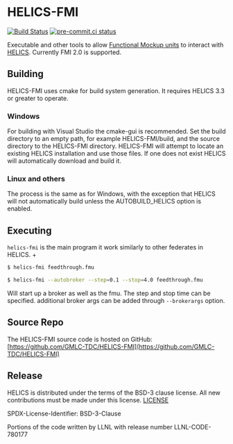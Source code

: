 # HELICS-FMI

[![Build Status](https://dev.azure.com/HELICS-test/HELICS_FMI/_apis/build/status/GMLC-TDC.HELICS-FMI?branchName=main)](https://dev.azure.com/HELICS-test/HELICS_FMI/_build/latest?definitionId=8&branchName=main)
[![pre-commit.ci status](https://results.pre-commit.ci/badge/github/GMLC-TDC/HELICS-FMI/main.svg)](https://results.pre-commit.ci/latest/github/GMLC-TDC/HELICS-FMI/main)

Executable and other tools to allow [Functional Mockup units](https://fmi-standard.org/) to interact with [HELICS](https://github.com/GMLC-TDC/HELICS). Currently FMI 2.0 is supported.

## Building

HELICS-FMI uses cmake for build system generation. It requires HELICS 3.3 or greater to operate.

### Windows

For building with Visual Studio the cmake-gui is recommended.
Set the build directory to an empty path, for example HELICS-FMI/build, and the source directory to the HELICS-FMI directory.
HELICS-FMI will attempt to locate an existing HELICS installation and use those files. If one does not exist HELICS will automatically download and build it.

### Linux and others

The process is the same as for Windows, with the exception that HELICS will not automatically build unless the AUTOBUILD_HELICS option is enabled.

## Executing

`helics-fmi` is the main program it work similarly to other federates in HELICS. +

```sh
$ helics-fmi feedthrough.fmu
```

``` sh
$ helics-fmi --autobroker --step=0.1 --stop=4.0 feedthrough.fmu
```
Will start up a broker as well as the fmu.  The step and stop time can be specified.
additional broker args can be added through `--brokerargs` option.

## Source Repo

The HELICS-FMI source code is hosted on GitHub: [https://github.com/GMLC-TDC/HELICS-FMI](https://github.com/GMLC-TDC/HELICS-FMI)

## Release

HELICS is distributed under the terms of the BSD-3 clause license. All new
contributions must be made under this license. [LICENSE](LICENSE)

SPDX-License-Identifier: BSD-3-Clause

Portions of the code written by LLNL with release number
LLNL-CODE-780177

